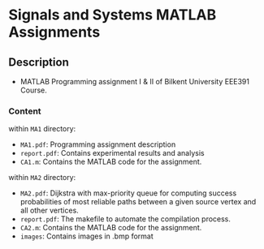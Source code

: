 # **Signals and Systems MATLAB Assignments**

## **Description**

* MATLAB Programming assignment I & II of Bilkent University EEE391 Course.

### **Content**

within `MA1` directory:

* `MA1.pdf`: Programming assignment description
* `report.pdf`: Contains experimental results and analysis
* `CA1.m`: Contains the MATLAB code for the assignment.

within `MA2` directory:

* `MA2.pdf`: Dijkstra with max-priority queue for computing success probabilities of most reliable paths between a given source vertex and all other vertices.
* `report.pdf`: The makefile to automate the compilation process.
* `CA2.m`: Contains the MATLAB code for the assignment.
* `images`: Contains images in .bmp format